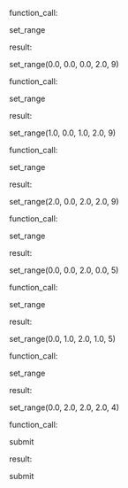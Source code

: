 function_call:

set_range


result:

set_range(0.0, 0.0, 0.0, 2.0, 9)

function_call:

set_range


result:

set_range(1.0, 0.0, 1.0, 2.0, 9)

function_call:

set_range


result:

set_range(2.0, 0.0, 2.0, 2.0, 9)

function_call:

set_range


result:

set_range(0.0, 0.0, 2.0, 0.0, 5)

function_call:

set_range


result:

set_range(0.0, 1.0, 2.0, 1.0, 5)

function_call:

set_range


result:

set_range(0.0, 2.0, 2.0, 2.0, 4)

function_call:

submit


result:

submit

